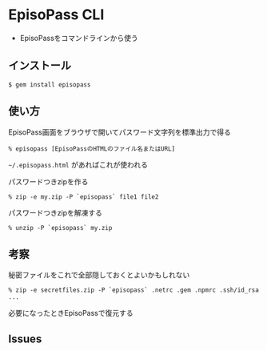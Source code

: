# EpisoPass CLI

- EpisoPassをコマンドラインから使う

## インストール

    $ gem install episopass

## 使い方

EpisoPass画面をブラウザで開いてパスワード文字列を標準出力で得る

    % episopass [EpisoPassのHTMLのファイル名またはURL]

`~/.episopass.html` があればこれが使われる


パスワードつきzipを作る

    % zip -e my.zip -P `episopass` file1 file2

パスワードつきzipを解凍する

    % unzip -P `episopass` my.zip

## 考察

秘密ファイルをこれで全部隠しておくとよいかもしれない

    % zip -e secretfiles.zip -P `episopass` .netrc .gem .npmrc .ssh/id_rsa ...

必要になったときEpisoPassで復元する

## Issues

